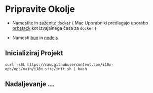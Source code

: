 # Pripravite Okolje

* Namestite in zaženite `docker` ( Mac Uporabniki predlagajo uporabo [orbstack](https://orbstack.dev) kot izvajalnega časa za `docker` )

* Namesti [bun](https://bun.sh/docs/installation) in [nodejs](https://nodejs.org/en/download/package-manager)

## Inicializiraj Projekt

```
curl -sSL https://raw.githubusercontent.com/i18n-ops/ops/main/i18n.site/init.sh | bash
```

## Nadaljevanje …